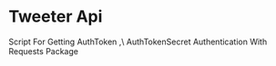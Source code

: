 # Tweeter Api

Script For Getting AuthToken ,\\ AuthTokenSecret Authentication With Requests Package
